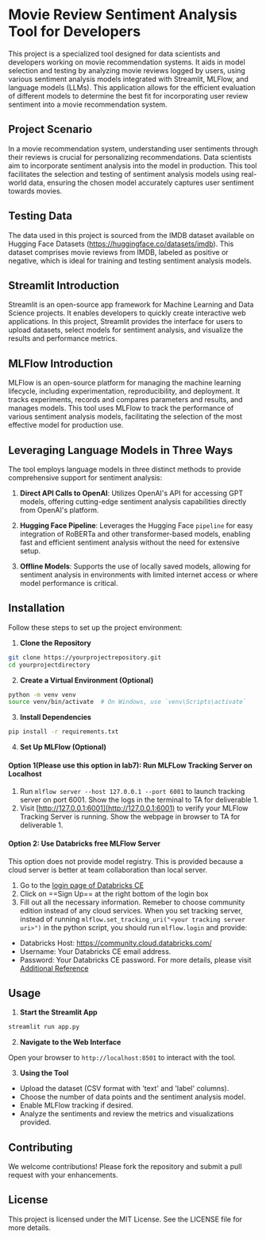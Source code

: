
# Movie Review Sentiment Analysis Tool for Developers

This project is a specialized tool designed for data scientists and developers working on movie recommendation systems. It aids in model selection and testing by analyzing movie reviews logged by users, using various sentiment analysis models integrated with Streamlit, MLFlow, and language models (LLMs). This application allows for the efficient evaluation of different models to determine the best fit for incorporating user review sentiment into a movie recommendation system.

## Project Scenario

In a movie recommendation system, understanding user sentiments through their reviews is crucial for personalizing recommendations. Data scientists aim to incorporate sentiment analysis into the model in production. This tool facilitates the selection and testing of sentiment analysis models using real-world data, ensuring the chosen model accurately captures user sentiment towards movies.

## Testing Data

The data used in this project is sourced from the IMDB dataset available on Hugging Face Datasets (https://huggingface.co/datasets/imdb). This dataset comprises movie reviews from IMDB, labeled as positive or negative, which is ideal for training and testing sentiment analysis models.

## Streamlit Introduction

Streamlit is an open-source app framework for Machine Learning and Data Science projects. It enables developers to quickly create interactive web applications. In this project, Streamlit provides the interface for users to upload datasets, select models for sentiment analysis, and visualize the results and performance metrics.

## MLFlow Introduction

MLFlow is an open-source platform for managing the machine learning lifecycle, including experimentation, reproducibility, and deployment. It tracks experiments, records and compares parameters and results, and manages models. This tool uses MLFlow to track the performance of various sentiment analysis models, facilitating the selection of the most effective model for production use.

## Leveraging Language Models in Three Ways

The tool employs language models in three distinct methods to provide comprehensive support for sentiment analysis:

1. **Direct API Calls to OpenAI**: Utilizes OpenAI's API for accessing GPT models, offering cutting-edge sentiment analysis capabilities directly from OpenAI's platform.

2. **Hugging Face Pipeline**: Leverages the Hugging Face `pipeline` for easy integration of RoBERTa and other transformer-based models, enabling fast and efficient sentiment analysis without the need for extensive setup.

3. **Offline Models**: Supports the use of locally saved models, allowing for sentiment analysis in environments with limited internet access or where model performance is critical.

## Installation

Follow these steps to set up the project environment:

1. **Clone the Repository**

```bash
git clone https://yourprojectrepository.git
cd yourprojectdirectory
```

2. **Create a Virtual Environment (Optional)**

```bash
python -m venv venv
source venv/bin/activate  # On Windows, use `venv\Scripts\activate`
```

3. **Install Dependencies**

```bash
pip install -r requirements.txt
```

4. **Set Up MLFlow (Optional)**

#### Option 1(Please use this option in lab7): Run MLFLow Tracking Server on Localhost
1. Run `mlflow server --host 127.0.0.1 --port 6001` to launch tracking server on port 6001. Show the logs in the terminal to TA for deliverable 1.
2. Visit [http://127.0.0.1:6001](http://127.0.0.1:6001) to verify your MLFlow Tracking Server is running. Show the webpage in browser to TA for deliverable 1.

#### Option 2: Use Databricks free MLFlow Server
This option does not provide model registry. This is provided because a cloud server is better at team collaboration than local server.
1. Go to the [login page of Databricks CE](https://community.cloud.databricks.com/login.html)
2. Click on ==Sign Up== at the right bottom of the login box
3. Fill out all the necessary information. Remeber to choose community edition instead of any cloud services.
When you set tracking server, instead of running `mlflow.set_tracking_uri("<your tracking server uri>")` in the python script, you should run `mlflow.login` and provide:
- Databricks Host: https://community.cloud.databricks.com/
- Username: Your Databricks CE email address.
- Password: Your Databricks CE password.
For more details, please visit [Additional Reference](#Additional-Reference)
## Usage

1. **Start the Streamlit App**

```bash
streamlit run app.py
```

2. **Navigate to the Web Interface**

Open your browser to `http://localhost:8501` to interact with the tool.

3. **Using the Tool**

- Upload the dataset (CSV format with 'text' and 'label' columns).
- Choose the number of data points and the sentiment analysis model.
- Enable MLFlow tracking if desired.
- Analyze the sentiments and review the metrics and visualizations provided.

## Contributing

We welcome contributions! Please fork the repository and submit a pull request with your enhancements.

## License

This project is licensed under the MIT License. See the LICENSE file for more details.
